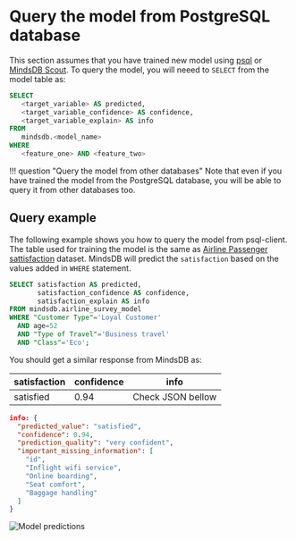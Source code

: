 # Query the model from PostgreSQL database

This section assumes that you have trained new model using [psql](/docs/model/postgresql/) or [MindsDB Scout](/docs/model/train/). To query the model, you will neeed to `SELECT` from the model table as:

```sql
SELECT
   <target_variable> AS predicted,
   <target_variable_confidence> AS confidence,
   <target_variable_explain> AS info 
FROM
   mindsdb.<model_name>
WHERE 
   <feature_one> AND <feature_two>
```

!!! question "Query the model from other databases"
    Note that even if you have trained the model from the PostgreSQL database, you will be able to query it from other databases too.

## Query example

The following example shows you how to query the model from psql-client. The table used for training the model is the same as [Airline Passenger sattisfaction](https://www.kaggle.com/teejmahal20/airline-passenger-satisfaction) dataset. MindsDB will predict the `satisfaction`  based on the values added in `WHERE` statement.

```sql
SELECT satisfaction AS predicted,
       satisfaction_confidence AS confidence,
       satisfaction_explain AS info
FROM mindsdb.airline_survey_model
WHERE "Customer Type"='Loyal Customer'
  AND age=52
  AND "Type of Travel"='Business travel'
  AND "Class"='Eco';
```
You should get a similar response from MindsDB as:

| satisfaction  | confidence | info   |
|----------------|------------|------|
| satisfied | 0.94 | Check JSON bellow  |

```json
info: {
  "predicted_value": "satisfied",
  "confidence": 0.94,
  "prediction_quality": "very confident",
  "important_missing_information": [
    "id",
    "Inflight wifi service",
    "Online boarding",
    "Seat comfort",
    "Baggage handling"
  ]
}
```

![Model predictions](/docs/assets/predictors/postgresql-query.gif)
